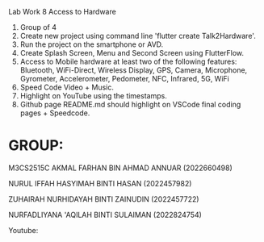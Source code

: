 Lab Work 8
Access to Hardware
1. Group of 4
2. Create new project using command line 'flutter create Talk2Hardware'.
3. Run the project on the smartphone or AVD.
4. Create Splash Screen, Menu and Second Screen using FlutterFlow.
5. Access to Mobile hardware at least two of the following features: Bluetooth, WiFi-Direct, Wireless Display, GPS, Camera, Microphone, Gyrometer, Accelerometer, Pedometer, NFC, Infrared, 5G, WiFi
6. Speed Code Video + Music.
7. Highlight on YouTube using the timestamps.
8. Github page README.md should highlight on VSCode final coding pages + Speedcode.

# GROUP:
M3CS2515C
AKMAL FARHAN BIN AHMAD ANNUAR (2022660498)

NURUL IFFAH HASYIMAH BINTI HASAN (2022457982)

ZUHAIRAH NURHIDAYAH BINTI ZAINUDIN (2022457722)

NURFADLIYANA 'AQILAH BINTI SULAIMAN (2022824754)


Youtube:
